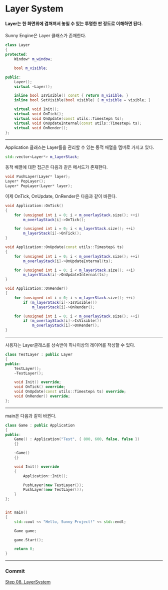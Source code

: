 # Layer System

#### Layer는 한 화면위에 겹쳐져서 놓일 수 있는 투명한 판 정도로 이해하면 된다.

Sunny Engine은 Layer 클래스가 존재한다.
```cpp
class Layer
{
protected:
	Window* m_window;

	bool m_visible;

public:
	Layer();
	virtual ~Layer();

	inline bool IsVisible() const { return m_visible; }
	inline bool SetVisible(bool visible) { m_visible = visible; }

	virtual void Init();
	virtual void OnTick();
	virtual void OnUpdate(const utils::Timestep& ts);
	virtual void OnUpdateInternal(const utils::Timestep& ts);
	virtual void OnRender();
};
```

---

Application 클래스는 Layer들을 관리할 수 있는 동적 배열을 멤버로 가지고 있다.

```cpp
std::vector<Layer*> m_layerStack;
```

동적 배열에 대한 접근은 다음과 같은 메서드가 존재한다.

```cpp
void PushLayer(Layer* layer);
Layer* PopLayer();
Layer* PopLayer(Layer* layer);
```

이제 OnTick, OnUpdate, OnRender은 다음과 같이 바뀐다.

```cpp
void Application::OnTick()
{
	for (unsigned int i = 0; i < m_overlayStack.size(); ++i)
		m_overlayStack[i]->OnTick();

	for (unsigned int i = 0; i < m_layerStack.size(); ++i)
		m_layerStack[i]->OnTick();
}

void Application::OnUpdate(const utils::Timestep& ts)
{
	for (unsigned int i = 0; i < m_overlayStack.size(); ++i)
		m_overlayStack[i]->OnUpdateInternal(ts);

	for (unsigned int i = 0; i < m_layerStack.size(); ++i)
		m_layerStack[i]->OnUpdateInternal(ts);
}

void Application::OnRender()
{
	for (unsigned int i = 0; i < m_layerStack.size(); ++i)
		if (m_layerStack[i]->IsVisible())
			m_layerStack[i]->OnRender();

	for (unsigned int i = 0; i < m_overlayStack.size(); ++i)
		if (m_overlayStack[i]->IsVisible())
			m_overlayStack[i]->OnRender();
}
```

---

사용자는 Layer클래스를 상속받아 하나이상의 레이어를 작성할 수 있다.

```cpp
class TestLayer : public Layer
{
public:
	TestLayer();
	~TestLayer();

	void Init() override;
	void OnTick() override;
	void OnUpdate(const utils::Timestep& ts) override;
	void OnRender() override;
};
```

---

main은 다음과 같이 바뀐다.

```cpp
class Game : public Application
{
public:
	Game() : Application("Test", { 800, 600, false, false })
	{}

	~Game()
	{}

	void Init() override
	{
		Application::Init();

		PushLayer(new TestLayer());
		PushLayer(new TestLayer());
	}
};


int main()
{
	std::cout << "Hello, Sunny Project!" << std::endl;

	Game game;

	game.Start();

    return 0;
}
```

---
### Commit

[Step 08. LayerSystem](https://github.com/adunStudio/KPU_Sunny/commit/022822e106e8159eb20bb0d6e3b890b36f3a83d1)
